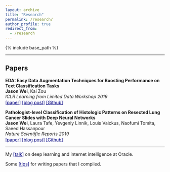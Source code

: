```yaml
---
layout: archive
title: "Research"
permalink: /research/
author_profile: true
redirect_from:
  - /research
---
```


{% include base_path %}

<!-- My research is in deep learning for medical image analysis, advised by <a href="https://www.hassanpourlab.com/" style="color:navy" target="_blank">Saeed Hassanpour</a>. More specifically, I work on visual analysis of histopathology images and enjoy solving problems using small data. I occasionally do natural language processing. -->

------

Papers
------

**EDA: Easy Data Augmentation Techniques for Boosting Performance on Text Classification Tasks**  
**Jason Wei**, Kai Zou  
*ICLR Learning from Limited Data Workshop 2019*   
<a href="http://arxiv.org/abs/1901.11196" style="color:navy" target="_blank">[paper]</a> 
<a href="https://medium.com/@jason.20/these-are-the-easiest-data-augmentation-techniques-in-natural-language-processing-you-can-think-of-88e393fd610" style="color:navy" target="_blank">[blog post]</a>
<a href="https://github.com/jasonwei20/eda_nlp" style="color:navy" target="_blank">[Github]</a>
<img height="16" src="https://img.shields.io/github/stars/jasonwei20/eda_nlp.svg?logo=github&logoColor=white&colorA=navy&link=https://github.com/jasonwei20/eda_nlp&link=https://github.com/jasonwei20/eda_nlp">

**Pathologist-level Classification of Histologic Patterns on Resected Lung Cancer Slides with Deep Neural Networks**  
**Jason Wei**, Laura Tafe, Yevgeniy Linnik, Louis Vaickus, Naofumi Tomita, Saeed Hassanpour  
*Nature Scientific Reports 2019*   
<a href="https://www.nature.com/articles/s41598-019-40041-7" style="color:navy" target="_blank">[paper]</a> 
<a href="https://medium.com/health-data-science/classification-of-histopathology-images-with-deep-learning-a-practical-guide-2e3ffd6d59c5" style="color:navy" target="_blank">[blog post]</a>
<a href="https://github.com/BMIRDS/deepslide" style="color:navy" target="_blank">[Github]</a> 
<img height="16" src="https://img.shields.io/github/stars/BMIRDS/deepslide.svg?logo=github&logoColor=white&colorA=navy&link=https://github.com/BMIRDS/deepslide&link=https://github.com/BMIRDS/deepslide">

<!-- **Automating the Paris System for Urine Cytopathology: A Hybrid Deep Learning and Morphometric Approach**  
Louis Vaickus, Arief Suriawinata, **Jason Wei**, Xiaoying Liu  
*Cancer Cytopathology 2019*  
<a href="https://onlinelibrary.wiley.com/doi/abs/10.1002/cncy.22099" style="color:navy" target="_blank">[paper]</a>

**Automated Detection of Celiac Disease on Duodenal Biopsy Slides: A Deep Learning Approach**  
**Jason Wei**, Jerry Wei, Christopher Jackson, Bing Ren, Arief Suriawinata, Saeed Hassanpour  
*Journal of Pathology Informatics 2019*   
<a href="http://www.jpathinformatics.org/article.asp?issn=2153-3539;year=2019;volume=10;issue=1;spage=7;epage=7;aulast=Wei" style="color:navy" target="_blank">[paper]</a> -->

<!-- **Finding a Needle in the Haystack: Attention-Based Classification of High Resolution Microscopy Images**  
Naofumi Tomita, Behnaz Abdollahi, **Jason Wei**, Bing Ren, Arief Suriawinata, Saeed Hassanpour  
<a href="https://arxiv.org/abs/1811.08513" style="color:navy" target="_blank">[paper]</a>
 -->
------
My <a href="oracle.pdf" style="color:navy" target="_blank">[talk]</a> on deep learning and internet intelligence at Oracle. 

Some <a href="https://jasonwei20.github.io/writing_tips/" style="color:navy" target="_blank">[tips]</a> for writing papers that I compiled. 

